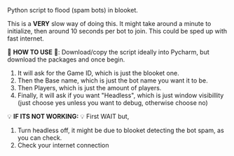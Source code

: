 Python script to flood (spam bots) in blooket. 

This is a **VERY** slow way of doing this. It might take around a minute to initialize, then around 10 seconds per bot to join. This could be sped up with fast internet.


🚨 **HOW TO USE** 🚨:
Download/copy the script ideally into Pycharm, but download the packages and once begin. 
1. It will ask for the Game ID, which is just the blooket one. 
2. Then the Base name, which is just the bot name you want it to be. 
3. Then Players, which is just the amount of players.
4. Finally, it will ask if you want "Headless", which is just window visibillity (just choose yes unless you want to debug, otherwise choose no)


💡 **IF ITS NOT WORKING:** 💡 
First WAIT but,
1. Turn headless off, it might be due to blooket detecting the bot spam, as you can check.
2. Check your internet connection
